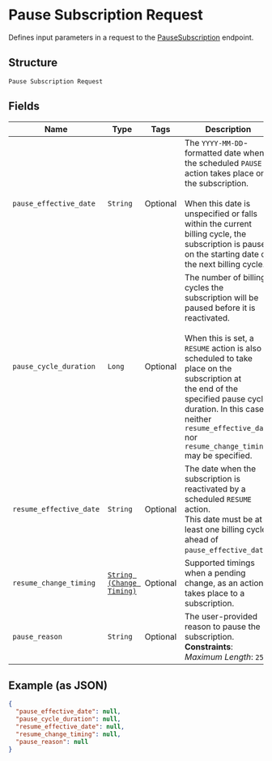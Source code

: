 
# Pause Subscription Request

Defines input parameters in a request to the
[PauseSubscription](../../doc/api/subscriptions.md#pause-subscription) endpoint.

## Structure

`Pause Subscription Request`

## Fields

| Name | Type | Tags | Description |
|  --- | --- | --- | --- |
| `pause_effective_date` | `String` | Optional | The `YYYY-MM-DD`-formatted date when the scheduled `PAUSE` action takes place on the subscription.<br><br>When this date is unspecified or falls within the current billing cycle, the subscription is paused<br>on the starting date of the next billing cycle. |
| `pause_cycle_duration` | `Long` | Optional | The number of billing cycles the subscription will be paused before it is reactivated.<br><br>When this is set, a `RESUME` action is also scheduled to take place on the subscription at<br>the end of the specified pause cycle duration. In this case, neither `resume_effective_date`<br>nor `resume_change_timing` may be specified. |
| `resume_effective_date` | `String` | Optional | The date when the subscription is reactivated by a scheduled `RESUME` action.<br>This date must be at least one billing cycle ahead of `pause_effective_date`. |
| `resume_change_timing` | [`String (Change Timing)`](../../doc/models/change-timing.md) | Optional | Supported timings when a pending change, as an action, takes place to a subscription. |
| `pause_reason` | `String` | Optional | The user-provided reason to pause the subscription.<br>**Constraints**: *Maximum Length*: `255` |

## Example (as JSON)

```json
{
  "pause_effective_date": null,
  "pause_cycle_duration": null,
  "resume_effective_date": null,
  "resume_change_timing": null,
  "pause_reason": null
}
```

